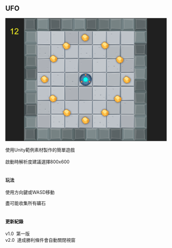 ## UFO

![image](https://github.com/asteroid5566/UFO/blob/master/ufodemo.png)
<br>

使用Unity範例素材製作的簡單遊戲
<br>
<br>
啟動時解析度建議選擇800x600
<br>
<br>

#### 玩法

使用方向鍵或WASD移動
<br>

盡可能收集所有礦石
<br>
<br>

#### 更新紀錄

v1.0&nbsp;&nbsp;第一版
<br>
v2.0&nbsp;&nbsp;達成勝利條件會自動關閉視窗